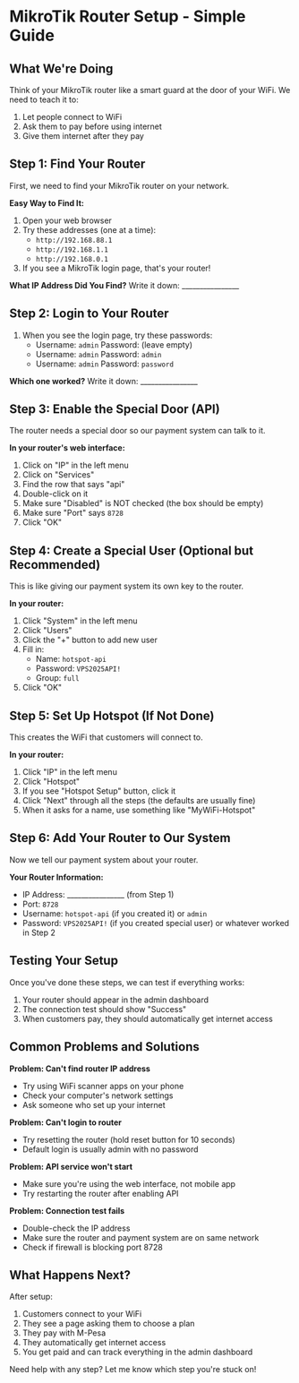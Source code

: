 # MikroTik Router Setup - Simple Guide

## What We're Doing
Think of your MikroTik router like a smart guard at the door of your WiFi. We need to teach it to:
1. Let people connect to WiFi
2. Ask them to pay before using internet
3. Give them internet after they pay

## Step 1: Find Your Router
First, we need to find your MikroTik router on your network.

**Easy Way to Find It:**
1. Open your web browser
2. Try these addresses (one at a time):
   - `http://192.168.88.1`
   - `http://192.168.1.1` 
   - `http://192.168.0.1`
3. If you see a MikroTik login page, that's your router!

**What IP Address Did You Find?** Write it down: ________________

## Step 2: Login to Your Router
1. When you see the login page, try these passwords:
   - Username: `admin`  Password: (leave empty)
   - Username: `admin`  Password: `admin`
   - Username: `admin`  Password: `password`

**Which one worked?** Write it down: ________________

## Step 3: Enable the Special Door (API)
The router needs a special door so our payment system can talk to it.

**In your router's web interface:**
1. Click on "IP" in the left menu
2. Click on "Services" 
3. Find the row that says "api"
4. Double-click on it
5. Make sure "Disabled" is NOT checked (the box should be empty)
6. Make sure "Port" says `8728`
7. Click "OK"

## Step 4: Create a Special User (Optional but Recommended)
This is like giving our payment system its own key to the router.

**In your router:**
1. Click "System" in the left menu
2. Click "Users"
3. Click the "+" button to add new user
4. Fill in:
   - Name: `hotspot-api`
   - Password: `VPS2025API!`
   - Group: `full`
5. Click "OK"

## Step 5: Set Up Hotspot (If Not Done)
This creates the WiFi that customers will connect to.

**In your router:**
1. Click "IP" in the left menu
2. Click "Hotspot" 
3. If you see "Hotspot Setup" button, click it
4. Click "Next" through all the steps (the defaults are usually fine)
5. When it asks for a name, use something like "MyWiFi-Hotspot"

## Step 6: Add Your Router to Our System
Now we tell our payment system about your router.

**Your Router Information:**
- IP Address: ________________ (from Step 1)
- Port: `8728`
- Username: `hotspot-api` (if you created it) or `admin`
- Password: `VPS2025API!` (if you created special user) or whatever worked in Step 2

## Testing Your Setup

Once you've done these steps, we can test if everything works:

1. Your router should appear in the admin dashboard
2. The connection test should show "Success"
3. When customers pay, they should automatically get internet access

## Common Problems and Solutions

**Problem: Can't find router IP address**
- Try using WiFi scanner apps on your phone
- Check your computer's network settings
- Ask someone who set up your internet

**Problem: Can't login to router**
- Try resetting the router (hold reset button for 10 seconds)
- Default login is usually admin with no password

**Problem: API service won't start**
- Make sure you're using the web interface, not mobile app
- Try restarting the router after enabling API

**Problem: Connection test fails**
- Double-check the IP address
- Make sure the router and payment system are on same network
- Check if firewall is blocking port 8728

## What Happens Next?

After setup:
1. Customers connect to your WiFi
2. They see a page asking them to choose a plan
3. They pay with M-Pesa
4. They automatically get internet access
5. You get paid and can track everything in the admin dashboard

Need help with any step? Let me know which step you're stuck on!